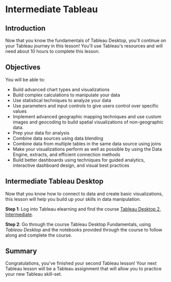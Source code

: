 # Intermediate Tableau

## Introduction

Now that you know the fundamentals of Tableau Desktop, you'll continue on your Tableau journey in this lesson! You'll use Tableau's resources and will need about 10 hours to complete this lesson.

## Objectives

You will be able to:

- Build advanced chart types and visualizations
- Build complex calculations to manipulate your data
- Use statistical techniques to analyze your data
- Use parameters and input controls to give users control over specific values
- Implement advanced geographic mapping techniques and use custom images and geocoding to build spatial visualizations of non-geographic data.
- Prep your data for analysis
- Combine data sources using data blending
- Combine data from multiple tables in the same data source using joins
- Make your visualizations perform as well as possible by using the Data Engine, extracts, and efficient connection methods
- Build better dashboards using techniques for guided analytics, interactive dashboard design, and visual best practices

## Intermediate Tableau Desktop

Now that you know how to connect to data and create basic visualizations, this lesson will help you build up your skills in data manipulation.

**Step 1**: Log into Tableau elearning and find the course [Tableau Desktop 2, Intermediate](https://elearning.tableau.com/desktop-ii-intermediate).

**Step 2**: Go through the course Tableau Desktop Fundamentals, using _Tableau Desktop_ and the notebooks provided through the course to follow along and complete the course.

## Summary
Congratulations, you've finished your second Tableau lesson! Your next Tableau lesson will be a Tableau assignment that will allow you to practice your new Tableau skill-set.

